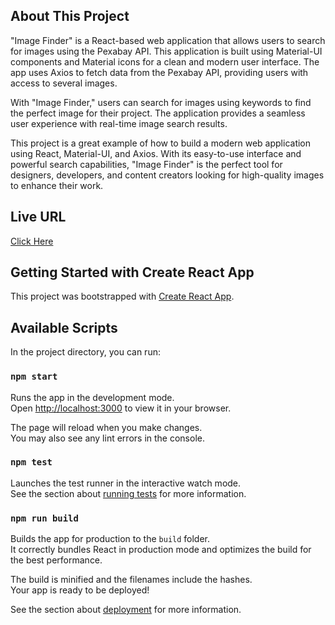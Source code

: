 

## About This Project

"Image Finder" is a React-based web application that allows users to search for images using the Pexabay API. This application is built using Material-UI components and Material icons for a clean and modern user interface. The app uses Axios to fetch data from the Pexabay API, providing users with access to several images.

With "Image Finder," users can search for images using keywords to find the perfect image for their project. The application provides a seamless user experience with real-time image search results.

This project is a great example of how to build a modern web application using React, Material-UI, and Axios. With its easy-to-use interface and powerful search capabilities, "Image Finder" is the perfect tool for designers, developers, and content creators looking for high-quality images to enhance their work.

## Live URL 
[Click Here](https://react-image-finder-3br.pages.dev/)

## Getting Started with Create React App

This project was bootstrapped with [Create React App](https://github.com/facebook/create-react-app).

## Available Scripts

In the project directory, you can run:

### `npm start`

Runs the app in the development mode.\
Open [http://localhost:3000](http://localhost:3000) to view it in your browser.

The page will reload when you make changes.\
You may also see any lint errors in the console.

### `npm test`

Launches the test runner in the interactive watch mode.\
See the section about [running tests](https://facebook.github.io/create-react-app/docs/running-tests) for more information.

### `npm run build`

Builds the app for production to the `build` folder.\
It correctly bundles React in production mode and optimizes the build for the best performance.

The build is minified and the filenames include the hashes.\
Your app is ready to be deployed!

See the section about [deployment](https://facebook.github.io/create-react-app/docs/deployment) for more information.

